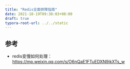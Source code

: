 ```yaml
---
title: "Redis全面排障指南"
date: 2021-10-19T09:38:03+08:00
draft: true
typora-root-url: ../../static
---
```


## 参考

- redis变慢如何处理：https://mp.weixin.qq.com/s/O6nQaE1FTuEDXN9ikXTs_w